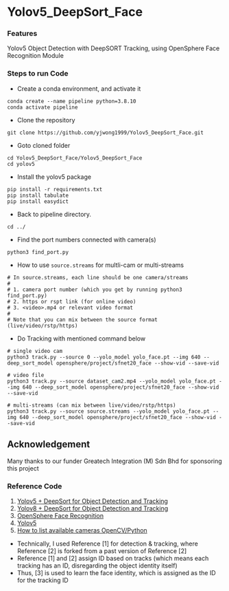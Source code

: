 # Yolov5_DeepSort_Face


### Features
Yolov5 Object Detection with DeepSORT Tracking, using OpenSphere Face Recognition Module


### Steps to run Code

- Create a conda environment, and activate it
```
conda create --name pipeline python=3.8.10
conda activate pipeline
```


- Clone the repository
```
git clone https://github.com/yjwong1999/Yolov5_DeepSort_Face.git
```

- Goto cloned folder
```
cd Yolov5_DeepSort_Face/Yolov5_DeepSort_Face
cd yolov5
```

- Install the yolov5 package
```
pip install -r requirements.txt
pip install tabulate
pip install easydict
```

- Back to pipeline directory.
```
cd ../
```

- Find the port numbers connected with camera(s)
```
python3 find_port.py
```

- How to use ```source.streams``` for multli-cam or multi-streams
```
# In source.streams, each line should be one camera/streams
#
# 1. camera port number (which you get by running python3 find_port.py)
# 2. https or rspt link (for online video)
# 3. <video>.mp4 or relevant video format
#
# Note that you can mix between the source format (live/video/rstp/https)
```

- Do Tracking with mentioned command below
```
# single video cam
python3 track.py --source 0 --yolo_model yolo_face.pt --img 640 --deep_sort_model opensphere/project/sfnet20_face --show-vid --save-vid 

# video file
python3 track.py --source dataset_cam2.mp4 --yolo_model yolo_face.pt --img 640 --deep_sort_model opensphere/project/sfnet20_face --show-vid --save-vid

# multi-streams (can mix between live/video/rstp/https)
python3 track.py --source source.streams --yolo_model yolo_face.pt --img 640 --deep_sort_model opensphere/project/sfnet20_face --show-vid --save-vid
```

## Acknowledgement
Many thanks to our funder Greatech Integration (M) Sdn Bhd for sponsoring this project

### Reference Code
1. [Yolov5 + DeepSort for Object Detection and Tracking](https://github.com/nicedaddy/Yolov5_DeepSort_Pytorch) </br>
2. [Yolov8 + DeepSort for Object Detection and Tracking](https://github.com/mikel-brostrom/yolov8_tracking) </br>
3. [OpenSphere Face Recognition](https://github.com/ydwen/opensphere) </br>
4. [Yolov5](https://github.com/ultralytics/yolov5) </br>
5. [How to list available cameras OpenCV/Python](https://stackoverflow.com/a/62639343)

- Technically, I used Reference [1] for detection & tracking, where Reference [2] is forked from a past version of Reference [2] </br>
- Reference [1] and [2] assign ID based on tracks (which means each tracking has an ID, disregarding the object identity itself) </br>
- Thus, [3] is used to learn the face identity, which is assigned as the ID for the tracking ID
